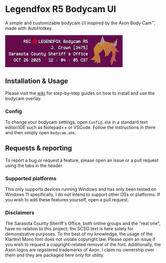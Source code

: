 # Legendfox R5 Bodycam UI

A simple and customizable bodycam UI inspired by the Axon Body Cam™, made with AutoHotkey.

<img src="/public/bodycam_picture.png" h=50 style="aspect-ratio: inherit">

## Installation & Usage

Please visit the [wiki](https://github.com/thelegendfox/bodycam-ui/wiki) for step-by-step guides on how to install and use the bodycam overlay.

### Config

To change your bodycam settings, open `Config.ahk` in a standard text editor/IDE such as Notepad++ or VSCode. Follow the instructions in there and then simply open `Bodycam.ahk`.

## Requests & reporting

To report a bug or request a feature, please open an issue or a pull request using the tabs in the header.

### Supported platforms

This only supports devices running Windows and has only been tested on Windows 11 specifically. I do not intend to support other OSs or platforms. If you wish to add these features yourself, open a pull request.

### Disclaimers

The Sarasota County Sheriff's Office, both online groups and the "real one", have no relation to this project; the SCSO text is here solely for demonstrative purposes. To the best of my knowledge, the usage of the Klartext Mono font does not violate copyright law. Please open an issue if you wish to request a copyright-related removal of the font. Additionally, the Axon logos are registered trademarks of Axon. I claim no ownership over them and they are packaged here only for utility.
